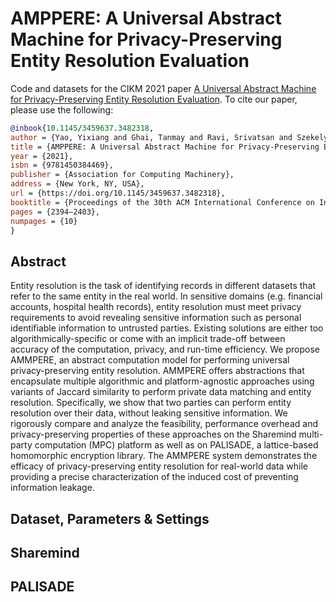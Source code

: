 # AMPPERE: A Universal Abstract Machine for Privacy-Preserving Entity Resolution Evaluation

Code and datasets for the CIKM 2021 paper [A Universal Abstract Machine for Privacy-Preserving Entity Resolution Evaluation](https://dl.acm.org/doi/pdf/10.1145/3459637.3482318). To cite our paper, please use the following:

```bibtex
@inbook{10.1145/3459637.3482318,
author = {Yao, Yixiang and Ghai, Tanmay and Ravi, Srivatsan and Szekely, Pedro},
title = {AMPPERE: A Universal Abstract Machine for Privacy-Preserving Entity Resolution Evaluation},
year = {2021},
isbn = {9781450384469},
publisher = {Association for Computing Machinery},
address = {New York, NY, USA},
url = {https://doi.org/10.1145/3459637.3482318},
booktitle = {Proceedings of the 30th ACM International Conference on Information & Knowledge Management},
pages = {2394–2403},
numpages = {10}
}
```

## Abstract

Entity resolution is the task of identifying records in different datasets that refer to the same entity in the real world. In sensitive domains (e.g. financial accounts, hospital health records), entity resolution must meet privacy requirements to avoid revealing sensitive information such as personal identifiable information to untrusted parties. Existing solutions are either too algorithmically-specific or come with an implicit trade-off between accuracy of the computation, privacy, and run-time efficiency. We propose AMMPERE, an abstract computation model for performing universal privacy-preserving entity resolution. AMMPERE offers abstractions that encapsulate multiple algorithmic and platform-agnostic approaches using variants of Jaccard similarity to perform private data matching and entity resolution. Specifically, we show that two parties can perform entity resolution over their data, without leaking sensitive information. We rigorously compare and analyze the feasibility, performance overhead and privacy-preserving properties of these approaches on the Sharemind multi-party computation (MPC) platform as well as on PALISADE, a lattice-based homomorphic encryption library. The AMMPERE system demonstrates the efficacy of privacy-preserving entity resolution for real-world data while providing a precise characterization of the induced cost of preventing information leakage.


## Dataset, Parameters & Settings

## Sharemind 

## PALISADE

